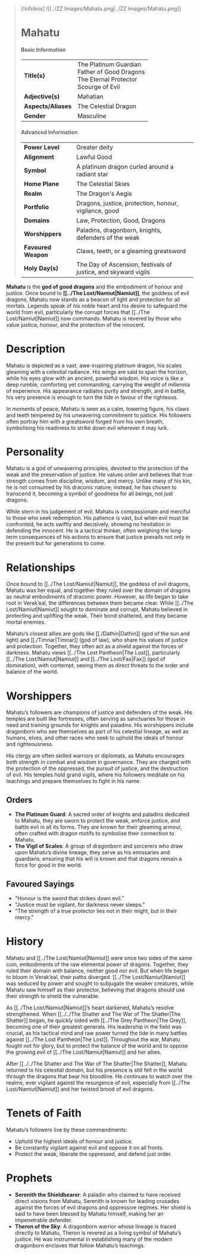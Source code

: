 > [!infobox]
> ![[../ZZ Images/Mahatu.png|../ZZ Images/Mahatu.png]]  
> # Mahatu
> #### Basic Information
> |  |   |
> |---|---|
> | **Title(s)** | The Platinum Guardian<br>Father of Good Dragons<br>The Eternal Protector<br>Scourge of Evil |
> | **Adjective(s)** | Mahatian |
> | **Aspects/Aliases** | The Celestial Dragon |
> | **Gender** | Masculine |
> 
> #### Advanced Information
> |  |  | 
> | --- | --- |
> | **Power Level** | Greater deity |
> | **Alignment** | Lawful Good |
> | **Symbol** | A platinum dragon curled around a radiant star |
> | **Home Plane** | The Celestial Skies |
> | **Realm** | The Dragon's Aegis |
> | **Portfolio** | Dragons, justice, protection, honour, vigilance, good |
> | **Domains** | Law, Protection, Good, Dragons |
> | **Worshippers** | Paladins, dragonborn, knights, defenders of the weak |
> | **Favoured Weapon** | Claws, teeth, or a gleaming greatsword |
> | **Holy Day(s)** | The Day of Ascension, festivals of justice, and skyward vigils |

**Mahatu** is the **god of good dragons** and the embodiment of honour and justice. Once bound to **[[../The Lost/Namiut|Namiut]]**, the goddess of evil dragons, Mahatu now stands as a beacon of light and protection for all mortals. Legends speak of his noble heart and his desire to safeguard the world from evil, particularly the corrupt forces that [[../The Lost/Namiut|Namiut]] now commands. Mahatu is revered by those who value justice, honour, and the protection of the innocent.

# Description
Mahatu is depicted as a vast, awe-inspiring platinum dragon, his scales gleaming with a celestial radiance. His wings are said to span the horizon, while his eyes glow with an ancient, powerful wisdom. His voice is like a deep rumble, comforting yet commanding, carrying the weight of millennia of experience. His appearance radiates purity and strength, and in battle, his very presence is enough to turn the tide in favour of the righteous.

In moments of peace, Mahatu is seen as a calm, towering figure, his claws and teeth tempered by his unwavering commitment to justice. His followers often portray him with a greatsword forged from his own breath, symbolising his readiness to strike down evil wherever it may lurk.

# Personality
Mahatu is a god of unwavering principles, devoted to the protection of the weak and the preservation of justice. He values order and believes that true strength comes from discipline, wisdom, and mercy. Unlike many of his kin, he is not consumed by his draconic nature; instead, he has chosen to transcend it, becoming a symbol of goodness for all beings, not just dragons.

While stern in his judgement of evil, Mahatu is compassionate and merciful to those who seek redemption. His patience is vast, but when evil must be confronted, he acts swiftly and decisively, showing no hesitation in defending the innocent. He is a tactical thinker, often weighing the long-term consequences of his actions to ensure that justice prevails not only in the present but for generations to come.

# Relationships
Once bound to [[../The Lost/Namiut|Namiut]], the goddess of evil dragons, Mahatu was her equal, and together they ruled over the domain of dragons as neutral embodiments of draconic power. However, as life began to take root in Verak’eal, the differences between them became clear. While [[../The Lost/Namiut|Namiut]] sought to dominate and corrupt, Mahatu believed in protecting and uplifting the weak. Their bond shattered, and they became mortal enemies.

Mahatu’s closest allies are gods like [[./Dathin|Dathin]] (god of the sun and light) and [[./Timnar|Timnar]] (god of law), who share his values of justice and protection. Together, they often act as a shield against the forces of darkness. Mahatu views [[../The Lost Pantheon|The Lost]], particularly [[../The Lost/Namiut|Namiut]] and [[../The Lost/Fax|Fax]] (god of domination), with contempt, seeing them as direct threats to the order and balance of the world.

# Worshippers
Mahatu’s followers are champions of justice and defenders of the weak. His temples are built like fortresses, often serving as sanctuaries for those in need and training grounds for knights and paladins. His worshippers include dragonborn who see themselves as part of his celestial lineage, as well as humans, elves, and other races who seek to uphold the ideals of honour and righteousness.

His clergy are often skilled warriors or diplomats, as Mahatu encourages both strength in combat and wisdom in governance. They are charged with the protection of the oppressed, the pursuit of justice, and the destruction of evil. His temples hold grand vigils, where his followers meditate on his teachings and prepare themselves to fight in his name.

## Orders
- **The Platinum Guard**: A sacred order of knights and paladins dedicated to Mahatu, they are sworn to protect the weak, enforce justice, and battle evil in all its forms. They are known for their gleaming armour, often crafted with dragon motifs to symbolise their connection to Mahatu.
- **The Vigil of Scales**: A group of dragonborn and sorcerers who draw upon Mahatu’s divine lineage, they serve as his emissaries and guardians, ensuring that his will is known and that dragons remain a force for good in the world.

## Favoured Sayings
- "Honour is the sword that strikes down evil."
- "Justice must be vigilant, for darkness never sleeps."
- "The strength of a true protector lies not in their might, but in their mercy."

# History
Mahatu and [[../The Lost/Namiut|Namiut]] were once two sides of the same coin, embodiments of the raw elemental power of dragons. Together, they ruled their domain with balance, neither good nor evil. But when life began to bloom in Verak’eal, their paths diverged. [[../The Lost/Namiut|Namiut]] was seduced by power and sought to subjugate the weaker creatures, while Mahatu saw himself as their protector, believing that dragons should use their strength to shield the vulnerable.

As [[../The Lost/Namiut|Namiut]]’s heart darkened, Mahatu’s resolve strengthened. When [[../../The Shatter and The War of The Shatter|The Shatter]] began, he quickly sided with [[../The Grey Pantheon|The Grey]], becoming one of their greatest generals. His leadership in the field was crucial, as his tactical mind and raw power turned the tide in many battles against [[../The Lost Pantheon|The Lost]]. Throughout the war, Mahatu fought not for glory, but to protect the balance of the world and to oppose the growing evil of [[../The Lost/Namiut|Namiut]] and her allies.

After [[../../The Shatter and The War of The Shatter|The Shatter]], Mahatu returned to his celestial domain, but his presence is still felt in the world through the dragons that bear his bloodline. He continues to watch over the realms, ever vigilant against the resurgence of evil, especially from [[../The Lost/Namiut|Namiut]] and her twisted brood of evil dragons.

# Tenets of Faith
Mahatu’s followers live by these commandments:
- Uphold the highest ideals of honour and justice.
- Be constantly vigilant against evil and oppose it on all fronts.
- Protect the weak, liberate the oppressed, and defend just order.

# Prophets
- **Serenith the Shieldbearer**: A paladin who claimed to have received direct visions from Mahatu, Serenith is known for leading crusades against the forces of evil dragons and oppressive regimes. Her shield is said to have been blessed by Mahatu himself, making her an impenetrable defender.
- **Theron of the Sky**: A dragonborn warrior whose lineage is traced directly to Mahatu, Theron is revered as a living symbol of Mahatu’s justice. He was instrumental in establishing many of the modern dragonborn enclaves that follow Mahatu’s teachings.